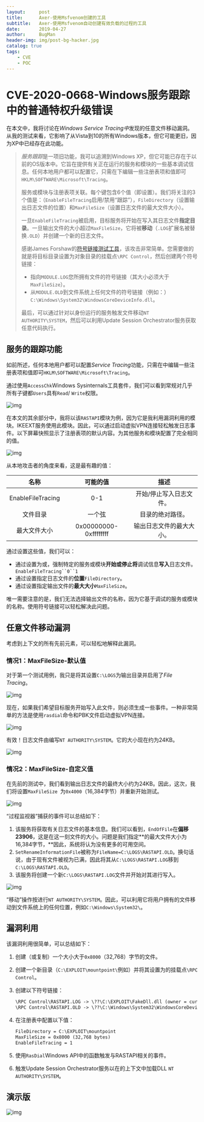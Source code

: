 ```yaml
---
layout:     post
title:      Axer-使用Msfvenom创建的工具
subtitle:   Axer-使用Msfvenom自动创建有效负载的过程的工具
date:       2019-04-27
author:     BugMan
header-img: img/post-bg-hacker.jpg
catalog: true
tags:
    - CVE
    - POC
---
```

# CVE-2020-0668-Windows服务跟踪中的普通特权升级错误

在本文中，我将讨论在*Windows Service Tracing中*发现的任意文件移动漏洞。从我的测试来看，它影响了从Vista到10的所有Windows版本，但它可能更旧，因为XP中已经存在此功能。

>*服务跟踪*是一项旧功能，我可以追溯到Windows XP，但它可能已存在于以前的OS版本中。它旨在提供有关正在运行的服务和模块的一些基本调试信息。任何本地用户都可以配置它，只需在下编辑一些注册表项和值即可`HKLM\SOFTWARE\Microsoft\Tracing`。
>
>服务或模块与注册表项关联。每个键包含6个值（即设置）。我们将关注的3个值是：（`EnableFileTracing`启用/禁用“跟踪”），`FileDirectory`（设置输出日志文件的位置）和`MaxFileSize`（设置日志文件的最大文件大小）。
>
>一旦`EnableFileTracing`被启用，目标服务将开始在写入其日志文件**指定目录**。一旦输出文件的大小超过`MaxFileSize`，它将被**移动**（`.LOG`扩展名被替换`.OLD`）并创建一个新的日志文件。
>
>感谢James Forshaw的[符号链接测试工具](https://github.com/googleprojectzero/symboliclink-testing-tools)，该攻击非常简单。您需要做的就是将目标目录设置为对象目录的挂载点`\RPC Control`，然后创建两个符号链接：
>
>- 指向`MODULE.LOG`您所拥有文件的符号链接（其大小必须大于`MaxFileSize`）。
>- 从`MODULE.OLD`到文件系统上任何文件的符号链接（例如：）`C:\Windows\System32\WindowsCoreDeviceInfo.dll`。
>
>最后，可以通过针对以身份运行的服务触发文件移动`NT AUTHORITY\SYSTEM`，然后可以利用Update Session Orchestrator服务获取任意代码执行。



## 服务的跟踪功能

如前所述，任何本地用户都可以配置*Service Tracing*功能，只需在中编辑一些注册表项和值即可`HKLM\SOFTWARE\Microsoft\Tracing`。

通过使用`AccessChk`Windows Sysinternals工具套件，我们可以看到常规对几乎所有子键都`Users`具有`Read`/ `Write`权限。

![img](https://itm4n.github.io/assets/2020-02-14-cve-2020-0668-windows-service-tracing-eop/01_accesschk-reg-tracing.png)

在本文的其余部分中，我将以该`RASTAPI`模块为例，因为它是我利用漏洞利用的模块。IKEEXT服务使用此模块。因此，可以通过启动虚拟VPN连接轻松触发日志事件。以下屏幕快照显示了注册表项的默认内容。为其他服务和模块配置了完全相同的值。

![img](https://itm4n.github.io/assets/2020-02-14-cve-2020-0668-windows-service-tracing-eop/02_reg-tracing-rastapi.png)

从本地攻击者的角度来看，这是最有趣的值：

|       名称        |       可能的值        |           描述           |
| :---------------: | :-------------------: | :----------------------: |
| EnableFileTracing |          0-1          | 开始/停止写入日志文件。  |
|     文件目录      |        一个弦         |     目录的绝对路径。     |
|   最大文件大小    | 0x00000000-0xffffffff | 输出日志文件的最大大小。 |

通过设置这些值，我们可以：

- 通过设置为或，强制特定的服务或模块**开始或停止将**调试信息**写入**日志文件。`EnableFileTracing``0``1`
- 通过设置指定日志文件的**位置**`FileDirectory`。
- 通过设置指定输出文件的**最大大小**`MaxFileSize`。

唯一需要注意的是，我们无法选择输出文件的名称，因为它基于调试的服务或模块的名称。使用符号链接可以轻松解决此问题。

## 任意文件移动漏洞

考虑到上下文的所有先前元素，可以轻松地解释此漏洞。

### 情况1：MaxFileSize-默认值

对于第一个测试用例，我只是将其设置`C:\LOGS`为输出目录并启用了*File Tracing*。

![img](https://itm4n.github.io/assets/2020-02-14-cve-2020-0668-windows-service-tracing-eop/03_reg-set-values.png)

现在，如果我们希望目标服务开始写入此文件，则必须生成一些事件。一种非常简单的方法是使用`rasdial`命令和PBK文件启动虚拟VPN连接。

![img](https://itm4n.github.io/assets/2020-02-14-cve-2020-0668-windows-service-tracing-eop/04_rasdial.png)

有效！日志文件由编写`NT AUTHORITY\SYSTEM`。它的大小现在约为24KB。

![img](https://itm4n.github.io/assets/2020-02-14-cve-2020-0668-windows-service-tracing-eop/05_log-file-content.png)

### 情况2：MaxFileSize-自定义值

在先前的测试中，我们看到输出日志文件的最终大小约为24KB。因此，这次，我们将设置`MaxFileSize `为`0x4000`（16,384字节）并重新开始测试。

![img](https://itm4n.github.io/assets/2020-02-14-cve-2020-0668-windows-service-tracing-eop/06_reg-maxfilesize.png)

“过程监视器”捕获的事件可以总结如下：

1. 该服务将获取有关日志文件的基本信息。我们可以看到，`EndOfFile`在**偏移23906**，这是在这一刻文件的大小。问题是我们指定**的最大文件大小为16,384字节，**因此，系统将认为没有更多的可用空间。
2. `SetRenameInformationFile`被称为`FileName=C:\LOGS\RASTAPI.OLD`。换句话说，由于现有文件被视为已满，因此将其从`C:\LOGS\RASTAPI.LOG`移到`C:\LOGS\RASTAPI.OLD`。
3. 该服务将创建一个新`C:\LOGS\RASTAPI.LOG`文件并开始对其进行写入。

![img](https://itm4n.github.io/assets/2020-02-14-cve-2020-0668-windows-service-tracing-eop/07_procmon-movefile.png)

“移动”操作按进行`NT AUTHORITY\SYSTEM`。因此，可以利用它将用户拥有的文件移动到文件系统上的任何位置，例如`C:\Windows\System32\`。

## 漏洞利用

该漏洞利用很简单，可以总结如下：

1. 创建（或复制）一个大小大于`0x8000`（32,768）字节的文件。

2. 创建一个新目录（`C:\EXPLOIT\mountpoint\`例如）并将其设置为的挂载点`\RPC Control`。

3. 创建以下符号链接：

   ```txt
   \RPC Control\RASTAPI.LOG -> \??\C:\EXPLOIT\FakeDll.dll (owner = current user)
   \RPC Control\RASTAPI.OLD -> \??\C:\Windows\System32\WindowsCoreDeviceInfo.dll
   ```

4. 在注册表中配置以下值：

   ```txt
   FileDirectory = C:\EXPLOIT\mountpoint
   MaxFileSize = 0x8000 (32,768‬ bytes)
   EnableFileTracing = 1
   ```

5. 使用`RasDial`Windows API中的函数触发与RASTAPI相关的事件。

6. 触发Update Session Orchestrator服务以在的上下文中加载DLL `NT AUTHORITY\SYSTEM`。

## 演示版

![img](https://itm4n.github.io/assets/2020-02-14-cve-2020-0668-windows-service-tracing-eop/00_demo.gif)
